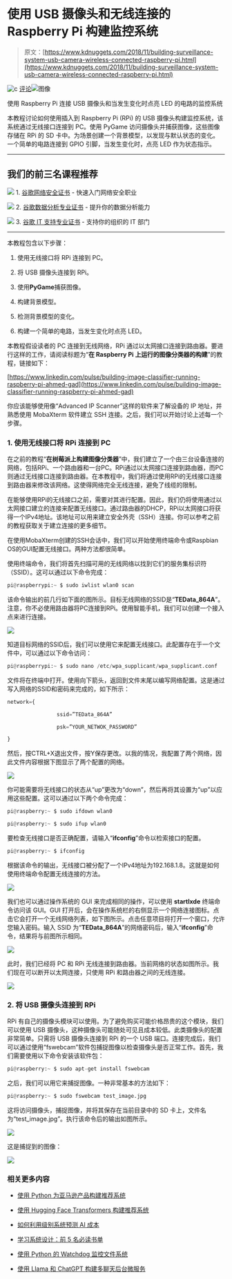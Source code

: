 # 使用 USB 摄像头和无线连接的 Raspberry Pi 构建监控系统

> 原文：[https://www.kdnuggets.com/2018/11/building-surveillance-system-usb-camera-wireless-connected-raspberry-pi.html](https://www.kdnuggets.com/2018/11/building-surveillance-system-usb-camera-wireless-connected-raspberry-pi.html)

![c](../Images/3d9c022da2d331bb56691a9617b91b90.png) [评论](/2018/11/building-surveillance-system-usb-camera-wireless-connected-raspberry-pi.html?page=2#comments)![图像](../Images/7ecb460338fdae3902be4aab8d9b2b90.png)

使用 Raspberry Pi 连接 USB 摄像头和当发生变化时点亮 LED 的电路的监控系统

本教程讨论如何使用插入到 Raspberry Pi (RPi) 的 USB 摄像头构建监控系统，该系统通过无线接口连接到 PC。使用 PyGame 访问摄像头并捕获图像，这些图像存储在 RPi 的 SD 卡中。为场景创建一个背景模型，以发现与默认状态的变化。一个简单的电路连接到 GPIO 引脚，当发生变化时，点亮 LED 作为状态指示。

* * *

## 我们的前三名课程推荐

![](../Images/0244c01ba9267c002ef39d4907e0b8fb.png) 1\. [谷歌网络安全证书](https://www.kdnuggets.com/google-cybersecurity) - 快速入门网络安全职业

![](../Images/e225c49c3c91745821c8c0368bf04711.png) 2\. [谷歌数据分析专业证书](https://www.kdnuggets.com/google-data-analytics) - 提升你的数据分析能力

![](../Images/0244c01ba9267c002ef39d4907e0b8fb.png) 3\. [谷歌 IT 支持专业证书](https://www.kdnuggets.com/google-itsupport) - 支持你的组织的 IT 部门

* * *

本教程包含以下步骤：

1.  使用无线接口将 RPi 连接到 PC。

1.  将 USB 摄像头连接到 RPi。

1.  使用**PyGame**捕获图像。

1.  构建背景模型。

1.  检测背景模型的变化。

1.  构建一个简单的电路，当发生变化时点亮 LED。

本教程假设读者的 PC 连接到无线网络，RPi 通过以太网接口连接到路由器。要进行这样的工作，请阅读标题为“**在 Raspberry Pi 上运行的图像分类器的构建**”的教程，链接如下：

[https://www.linkedin.com/pulse/building-image-classifier-running-raspberry-pi-ahmed-gad](https://www.linkedin.com/pulse/building-image-classifier-running-raspberry-pi-ahmed-gad)

你应该能够使用像“Advanced IP Scanner”这样的软件来了解设备的 IP 地址，并熟悉使用 MobaXterm 软件建立 SSH 连接。之后，我们可以开始讨论上述每一个步骤。

### 1\. 使用无线接口将 RPi 连接到 PC

在之前的教程“**在树莓派上构建图像分类器**”中，我们建立了一个由三台设备连接的网络，包括RPi、一个路由器和一台PC。RPi通过以太网接口连接到路由器，而PC则通过无线接口连接到路由器。在本教程中，我们将通过使用RPi的无线接口连接到路由器来修改该网络。这使得网络完全无线连接，避免了线缆的限制。

在能够使用RPi的无线接口之前，需要对其进行配置。因此，我们仍将使用通过以太网接口建立的连接来配置无线接口。通过路由器的DHCP，RPi以太网接口将获得一个IPv4地址。该地址可以用来建立安全外壳（SSH）连接。你可以参考之前的教程获取关于建立连接的更多细节。

在使用MobaXterm创建的SSH会话中，我们可以开始使用终端命令或Raspbian OS的GUI配置无线接口。两种方法都很简单。

使用终端命令，我们将首先扫描可用的无线网络以找到它们的服务集标识符（SSID）。这可以通过以下命令完成：

```py
pi@raspberrypi:~ $ sudo iwlist wlan0 scan

```

该命令输出的前几行如下面的图所示。目标无线网络的SSID是“**TEData_864A**”。注意，你不必使用路由器将PC连接到RPi。使用智能手机，我们可以创建一个接入点来进行连接。

![](../Images/e00bb22c99f7e98a0bf514ad0d8043d7.png)

知道目标网络的SSID后，我们可以使用它来配置无线接口。此配置存在于一个文件中，可以通过以下命令访问：

```py
pi@raspberrypi:~ $ sudo nano /etc/wpa_supplicant/wpa_supplicant.conf

```

文件将在终端中打开。使用向下箭头，返回到文件末尾以编写网络配置。这是通过写入网络的SSID和密码来完成的，如下所示：

```py
network={

                ssid=”TEData_864A”

                psk=”YOUR_NETWOK_PASSWORD”

}

```

然后，按CTRL+X退出文件，按Y保存更改。以我的情况，我配置了两个网络，因此文件内容根据下图显示了两个配置的网络。

![](../Images/8c8f3a5bd05976638e6091c288008624.png)

你可能需要将无线接口的状态从“up”更改为“down”，然后再将其设置为“up”以应用这些配置。这可以通过以下两个命令完成：

```py
pi@raspberry:~ $ sudo ifdown wlan0

pi@raspberry:~ $ sudo ifup wlan0

```

要检查无线接口是否正确配置，请输入“**ifconfig**”命令以检索接口的配置。

```py
pi@raspberry:~ $ ifconfig

```

根据该命令的输出，无线接口被分配了一个IPv4地址为192.168.1.8。这就是如何使用终端命令配置无线连接的方法。

![](../Images/2f9a1b84ba603eb859c7e2f63456efad.png)

我们也可以通过操作系统的 GUI 来完成相同的操作，可以使用 **startlxde** 终端命令访问该 GUI。GUI 打开后，会在操作系统栏的右侧显示一个网络连接图标。点击它会打开一个无线网络列表，如下图所示。点击任意项目将打开一个窗口，允许您输入密码。输入 SSID 为“**TEData_864A**”的网络密码后，输入“**ifconfig**”命令，结果将与前图所示相同。

![](../Images/9887a4656096aa509325b8a94b45c7c2.png)

此时，我们已经将 PC 和 RPi 无线连接到路由器。当前网络的状态如图所示。我们现在可以断开以太网连接，只使用 RPi 和路由器之间的无线连接。

![](../Images/aabcf9e426da78e352c0080ade64f188.png)

### 2\. 将 USB 摄像头连接到 RPi

RPi 有自己的摄像头模块可以使用。为了避免购买可能价格昂贵的这个模块，我们可以使用 USB 摄像头，这种摄像头可能随处可见且成本较低。此类摄像头的配置非常简单。只需将 USB 摄像头连接到 RPi 的一个 USB 端口。连接完成后，我们可以通过使用“fswebcam”软件包捕捉图像以检查摄像头是否正常工作。首先，我们需要使用以下命令安装该软件包：

```py
pi@raspberry:~ $ sudo apt-get install fswebcam

```

之后，我们可以用它来捕捉图像。一种非常基本的方法如下：

```py
pi@raspberry:~ $ sudo fswebcam test_image.jpg

```

这将访问摄像头，捕捉图像，并将其保存在当前目录中的 SD 卡上，文件名为“test_image.jpg”。执行该命令后的输出如图所示。

![](../Images/7f9efd622efe59a63ca7ddfd6f4da000.png)

这是捕捉到的图像：

![](../Images/4817e837d8c7dc448b431c6e5d47bb3e.png)

### 相关更多内容

+   [使用 Python 为亚马逊产品构建推荐系统](https://www.kdnuggets.com/2023/02/building-recommender-system-amazon-products-python.html)

+   [使用 Hugging Face Transformers 构建推荐系统](https://www.kdnuggets.com/building-a-recommendation-system-with-hugging-face-transformers)

+   [如何利用级别系统预测 AI 成本](https://www.kdnuggets.com/2022/03/level-system-help-forecast-ai-costs.html)

+   [学习系统设计：前 5 名必读书单](https://www.kdnuggets.com/learning-system-design-top-5-essential-reads)

+   [使用 Python 的 Watchdog 监控文件系统](https://www.kdnuggets.com/monitor-your-file-system-with-pythons-watchdog)

+   [使用 Llama 和 ChatGPT 构建多聊天后台微服务](https://www.kdnuggets.com/building-microservice-for-multichat-backends-using-llama-and-chatgpt)
